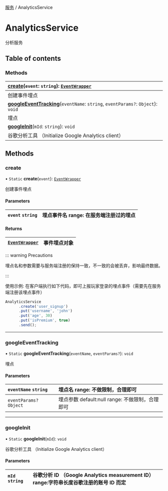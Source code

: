 [服务](../groups/服务.服务.md) / AnalyticsService

# AnalyticsService <Badge type="tip" text="Class" /> <Score text="AnalyticsService" />

分析服务

## Table of contents

### Methods <Score text="Methods" /> 
| **[create](mw.AnalyticsService.md#create)**(`event`: `string`): [`EventWrapper`](mw.EventWrapper.md) <Badge type="tip" text="client" />  |
| :-----|
| 创建事件埋点|
| **[googleEventTracking](mw.AnalyticsService.md#googleeventtracking)**(`eventName`: `string`, `eventParams?`: `Object`): `void`   |
| 埋点|
| **[googleInit](mw.AnalyticsService.md#googleinit)**(`mId`: `string`): `void`   |
| 谷歌分析工具 （Initialize Google Analytics client）|

## Methods

### create <Score text="create" /> 

• `Static` **create**(`event`): [`EventWrapper`](mw.EventWrapper.md) <Badge type="tip" text="client" />

创建事件埋点

#### Parameters

| `event` `string` | 埋点事件名 range: 在服务端注册过的埋点 |
| :------ | :------ |

#### Returns

| [`EventWrapper`](mw.EventWrapper.md) | 事件埋点对象 |
| :------ | :------ |

::: warning Precautions

埋点名和参数需要与服务端注册的保持一致，不一致的会被丢弃，影响最终数据。

:::

<span style="font-size: 14px;">
使用示例: 在客户端执行如下代码，即可上报玩家登录的埋点事件（需要先在服务端注册该埋点事件）
</span>

```ts
AnalyticsService
      .create('user_signup')
      .put('username', 'john')
      .put('age', 30)
      .put('isPremium', true)
      .send();
```

___

### googleEventTracking <Score text="googleEventTracking" /> 

• `Static` **googleEventTracking**(`eventName`, `eventParams?`): `void` 

埋点

#### Parameters

| `eventName` `string` | 埋点名 range: 不做限制，合理即可 |
| :------ | :------ |
| `eventParams?` `Object` | 埋点参数 default:null range: 不做限制，合理即可 |


___

### googleInit <Score text="googleInit" /> 

• `Static` **googleInit**(`mId`): `void` 

谷歌分析工具 （Initialize Google Analytics client）

#### Parameters

| `mId` `string` |  谷歌分析 ID （Google Analytics measurement ID） range:字符串长度谷歌注册的账号 ID 而定 |
| :------ | :------ |

